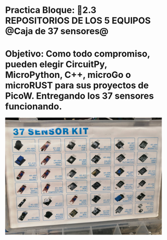 # Practica Bloque: 📝2.3 REPOSITORIOS DE LOS 5 EQUIPOS @Caja de 37 sensores@
# Objetivo: Como todo compromiso, pueden elegir CircuitPy, MicroPython, C++, microGo o microRUST para sus proyectos de PicoW. Entregando los 37 sensores funcionando.

![](Imagenes/37sensores.png)
